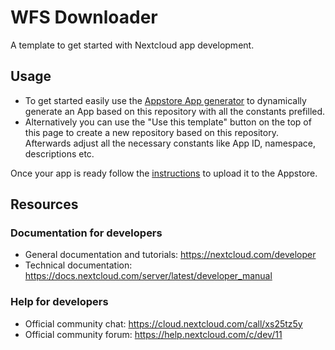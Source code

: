 # WFS Downloader

A template to get started with Nextcloud app development.

## Usage

- To get started easily use the [Appstore App generator](https://apps.nextcloud.com/developer/apps/generate) to
  dynamically generate an App based on this repository with all the constants prefilled.
- Alternatively you can use the "Use this template" button on the top of this page to create a new repository based on
  this repository. Afterwards adjust all the necessary constants like App ID, namespace, descriptions etc.

Once your app is ready follow the [instructions](https://nextcloudappstore.readthedocs.io/en/latest/developer.html) to
upload it to the Appstore.

## Resources

### Documentation for developers

- General documentation and tutorials: <https://nextcloud.com/developer>
- Technical documentation: <https://docs.nextcloud.com/server/latest/developer_manual>

### Help for developers

- Official community chat: <https://cloud.nextcloud.com/call/xs25tz5y>
- Official community forum: <https://help.nextcloud.com/c/dev/11>
